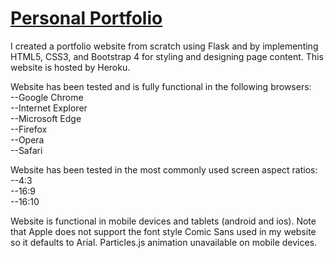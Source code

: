 # [Personal Portfolio](https://mrmanian.herokuapp.com/)

I created a portfolio website from scratch using Flask and by implementing HTML5, CSS3, and Bootstrap 4 for styling and designing page content. This website is hosted by Heroku.  

Website has been tested and is fully functional in the following browsers:  
--Google Chrome  
--Internet Explorer  
--Microsoft Edge  
--Firefox  
--Opera  
--Safari  

Website has been tested in the most commonly used screen aspect ratios:  
--4:3  
--16:9  
--16:10  


Website is functional in mobile devices and tablets (android and ios). Note that Apple does not support the font style Comic Sans used in my website so it defaults to Arial. Particles.js animation unavailable on mobile devices.  
